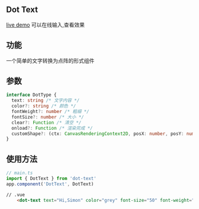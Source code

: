## Dot Text
[live demo](https://dot-text.netlify.app/)
可以在线输入,查看效果

## 功能
一个简单的文字转换为点阵的形式组件

## 参数
```typescript
interface DotType {
  text: string /* 文字内容 */
  color?: string /* 颜色 */
  fontWeight?: number /* 粗细 */
  fontSize?: number /* 大小 */
  clear?: Function /* 清空 */
  onload?: Function /* 渲染完成 */
  customShape?: (ctx: CanvasRenderingContext2D, posX: number, posY: number) => void /* 自定义图形 */
}
```

## 使用方法
```js
// main.ts
import { DotText } from 'dot-text'
app.component('DotText', DotText)
```
```html
// .vue
    <dot-text text="Hi,Simon" color="grey" font-size="50" font-weight="10" ma />
```
